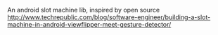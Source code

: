 An android slot machine lib, inspired by open source  http://www.techrepublic.com/blog/software-engineer/building-a-slot-machine-in-android-viewflipper-meet-gesture-detector/
